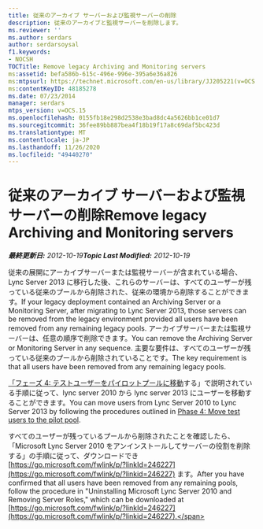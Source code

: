 ```yaml
---
title: 従来のアーカイブ サーバーおよび監視サーバーの削除
description: 従来のアーカイブと監視サーバーを削除します。
ms.reviewer: ''
ms.author: serdars
author: serdarsoysal
f1.keywords:
- NOCSH
TOCTitle: Remove legacy Archiving and Monitoring servers
ms:assetid: befa586b-615c-496e-996e-395a6e36a826
ms:mtpsurl: https://technet.microsoft.com/en-us/library/JJ205221(v=OCS.15)
ms:contentKeyID: 48185278
ms.date: 07/23/2014
manager: serdars
mtps_version: v=OCS.15
ms.openlocfilehash: 0155fb18e298d2538e3bad8dc4a5626bb1ce01d7
ms.sourcegitcommit: 36fee89bb887bea4f18b19f17a8c69daf5bc423d
ms.translationtype: MT
ms.contentlocale: ja-JP
ms.lasthandoff: 11/26/2020
ms.locfileid: "49440270"
---
```

# <a name="remove-legacy-archiving-and-monitoring-servers"></a><span data-ttu-id="9ad2a-103">従来のアーカイブ サーバーおよび監視サーバーの削除</span><span class="sxs-lookup"><span data-stu-id="9ad2a-103">Remove legacy Archiving and Monitoring servers</span></span>

<div data-xmlns="http://www.w3.org/1999/xhtml">

<div class="topic" data-xmlns="http://www.w3.org/1999/xhtml" data-msxsl="urn:schemas-microsoft-com:xslt" data-cs="https://msdn.microsoft.com/">

<div data-asp="https://msdn2.microsoft.com/asp">



</div>

<div id="mainSection">

<div id="mainBody"><span data-ttu-id="9ad2a-104">

<span> </span></span><span class="sxs-lookup"><span data-stu-id="9ad2a-104">

<span> </span></span></span>

<span data-ttu-id="9ad2a-105">_**最終更新日:** 2012-10-19_</span><span class="sxs-lookup"><span data-stu-id="9ad2a-105">_**Topic Last Modified:** 2012-10-19_</span></span>

<span data-ttu-id="9ad2a-106">従来の展開にアーカイブサーバーまたは監視サーバーが含まれている場合、Lync Server 2013 に移行した後、これらのサーバーは、すべてのユーザーが残っている従来のプールから削除された、従来の環境から削除することができます。</span><span class="sxs-lookup"><span data-stu-id="9ad2a-106">If your legacy deployment contained an Archiving Server or a Monitoring Server, after migrating to Lync Server 2013, those servers can be removed from the legacy environment provided all users have been removed from any remaining legacy pools.</span></span> <span data-ttu-id="9ad2a-107">アーカイブサーバーまたは監視サーバーは、任意の順序で削除できます。</span><span class="sxs-lookup"><span data-stu-id="9ad2a-107">You can remove the Archiving Server or Monitoring Server in any sequence.</span></span> <span data-ttu-id="9ad2a-108">主要な要件は、すべてのユーザーが残っている従来のプールから削除されていることです。</span><span class="sxs-lookup"><span data-stu-id="9ad2a-108">The key requirement is that all users have been removed from any remaining legacy pools.</span></span>

<span data-ttu-id="9ad2a-109">[「フェーズ 4: テストユーザーをパイロットプールに移動](phase-4-move-test-users-to-the-pilot-pool.md)する」で説明されている手順に従って、lync server 2010 から lync server 2013 にユーザーを移動することができます。</span><span class="sxs-lookup"><span data-stu-id="9ad2a-109">You can move users from Lync Server 2010 to Lync Server 2013 by following the procedures outlined in [Phase 4: Move test users to the pilot pool](phase-4-move-test-users-to-the-pilot-pool.md).</span></span>

<span data-ttu-id="9ad2a-110">すべてのユーザーが残っているプールから削除されたことを確認したら、「Microsoft Lync Server 2010 をアンインストールしてサーバーの役割を削除する」の手順に従って、ダウンロードでき [https://go.microsoft.com/fwlink/p/?linkId=246227](https://go.microsoft.com/fwlink/p/?linkid=246227) ます。</span><span class="sxs-lookup"><span data-stu-id="9ad2a-110">After you have confirmed that all users have been removed from any remaining pools, follow the procedure in "Uninstalling Microsoft Lync Server 2010 and Removing Server Roles," which can be downloaded at [https://go.microsoft.com/fwlink/p/?linkId=246227](https://go.microsoft.com/fwlink/p/?linkid=246227).</span></span>

<span data-ttu-id="9ad2a-111"></div>

<span> </span>

</div>

</div>

</span><span class="sxs-lookup"><span data-stu-id="9ad2a-111"></div>

<span> </span>

</div>

</div>

</span></span></div>

